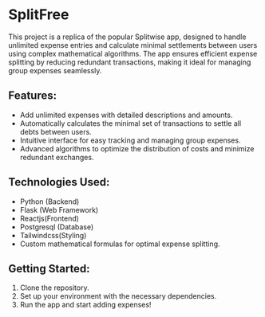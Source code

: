 # SplitFree

This project is a replica of the popular Splitwise app, designed to handle unlimited expense entries and calculate minimal settlements between users using complex mathematical algorithms. The app ensures efficient expense splitting by reducing redundant transactions, making it ideal for managing group expenses seamlessly.

## Features:
- Add unlimited expenses with detailed descriptions and amounts.
- Automatically calculates the minimal set of transactions to settle all debts between users.
- Intuitive interface for easy tracking and managing group expenses.
- Advanced algorithms to optimize the distribution of costs and minimize redundant exchanges.

## Technologies Used:
- Python (Backend)
- Flask (Web Framework)
- Reactjs(Frontend)
- Postgresql (Database)
- Tailwindcss(Styling)
- Custom mathematical formulas for optimal expense splitting.

## Getting Started:
1. Clone the repository.
2. Set up your environment with the necessary dependencies.
3. Run the app and start adding expenses!
